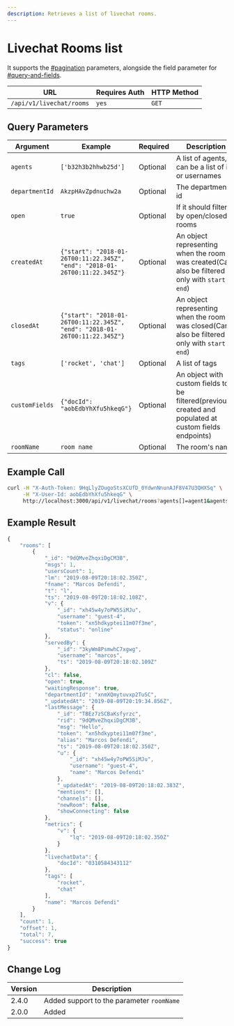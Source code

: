 ```yaml
---
description: Retrieves a list of livechat rooms.
---
```


# Livechat Rooms list

&#x20;It supports the [#pagination](../../../../#pagination "mention") parameters, alongside the field parameter for [#query-and-fields](../../../../#query-and-fields "mention").

| URL                      | Requires Auth | HTTP Method |
| ------------------------ | ------------- | ----------- |
| `/api/v1/livechat/rooms` | `yes`         | `GET`       |

## Query Parameters

| Argument       | Example                                                                    | Required | Description                                                                                              |
| -------------- | -------------------------------------------------------------------------- | -------- | -------------------------------------------------------------------------------------------------------- |
| `agents`       | `['b32h3b2hhwb25d']`                                                       | Optional | A list of agents, can be a list of ids or usernames                                                      |
| `departmentId` | `AkzpHAvZpdnuchw2a`                                                        | Optional | The department's id                                                                                      |
| `open`         | `true`                                                                     | Optional | If it should filter by open/closed rooms                                                                 |
| `createdAt`    | `{"start": "2018-01-26T00:11:22.345Z", "end": "2018-01-26T00:11:22.345Z"}` | Optional | An object representing when the room was created(Can also be filtered only with `start` or `end`)        |
| `closedAt`     | `{"start": "2018-01-26T00:11:22.345Z", "end": "2018-01-26T00:11:22.345Z"}` | Optional | An object representing when the room was closed(Can also be filtered only with `start` or `end`)         |
| `tags`         | `['rocket', 'chat']`                                                       | Optional | A list of tags                                                                                           |
| `customFields` | `{"docId": "aobEdbYhXfu5hkeqG"}`                                           | Optional | An object with custom fields to be filtered(previously created and populated at custom fields endpoints) |
| `roomName`     | `room name`                                                                | Optional | The room's name                                                                                          |

## Example Call

```bash
curl -H "X-Auth-Token: 9HqLlyZOugoStsXCUfD_0YdwnNnunAJF8V47U3QHXSq" \
     -H "X-User-Id: aobEdbYhXfu5hkeqG" \
     http://localhost:3000/api/v1/livechat/rooms?agents[]=agent1&agents[]=agent2&departamentId=123&open=true&createdAt={"start": "2018-01-26T00:11:22.345Z", "end": "2018-01-26T00:11:22.345Z"}&closedAt={"start": "2018-01-26T00:11:22.345Z", "end": "2018-01-26T00:11:22.345Z"}&tags[]=rocket&customFields={"docId": "031041"}&count=3&offset=1&sort={"_updatedAt": 1}&fields={"msgs": 1}&roomName=test
```

## Example Result

```javascript
{
    "rooms": [
        {
            "_id": "9dQMveZhqxiDgCM3B",
            "msgs": 1,
            "usersCount": 1,
            "lm": "2019-08-09T20:18:02.350Z",
            "fname": "Marcos Defendi",
            "t": "l",
            "ts": "2019-08-09T20:18:02.108Z",
            "v": {
                "_id": "xh45w4y7oPW5SiMJu",
                "username": "guest-4",
                "token": "xn5hdkyptei11m07f3me",
                "status": "online"
            },
            "servedBy": {
                "_id": "3kyWm8PsmwhC7xgwg",
                "username": "marcos",
                "ts": "2019-08-09T20:18:02.109Z"
            },
            "cl": false,
            "open": true,
            "waitingResponse": true,
            "departmentId": "xnmXQmytuvxp2TuSC",
            "_updatedAt": "2019-08-09T20:19:34.856Z",
            "lastMessage": {
                "_id": "TBEz7zSCBaKsfyrzc",
                "rid": "9dQMveZhqxiDgCM3B",
                "msg": "Hello",
                "token": "xn5hdkyptei11m07f3me",
                "alias": "Marcos Defendi",
                "ts": "2019-08-09T20:18:02.350Z",
                "u": {
                    "_id": "xh45w4y7oPW5SiMJu",
                    "username": "guest-4",
                    "name": "Marcos Defendi"
                },
                "_updatedAt": "2019-08-09T20:18:02.383Z",
                "mentions": [],
                "channels": [],
                "newRoom": false,
                "showConnecting": false
            },
            "metrics": {
                "v": {
                    "lq": "2019-08-09T20:18:02.350Z"
                }
            },
            "livechatData": {
                "docId": "0310584343112"
            },
            "tags": [
                "rocket",
                "chat"
            ],
            "name": "Marcos Defendi"
        }
    ],
    "count": 1,
    "offset": 1,
    "total": 7,
    "success": true
}
```

## Change Log

| Version | Description                               |
| ------- | ----------------------------------------- |
| 2.4.0   | Added support to the parameter `roomName` |
| 2.0.0   | Added                                     |

